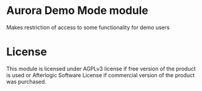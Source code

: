 # Aurora Demo Mode module
Makes restriction of access to some functionality for demo users

# License
This module is licensed under AGPLv3 license if free version of the product is used or Afterlogic Software License if commercial version of the product was purchased.